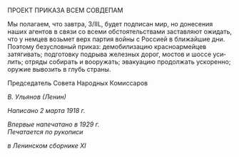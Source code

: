 ПРОЕКТ ПРИКАЗА ВСЕМ СОВДЕПАМ

Мы полагаем, что завтра, 3/IIL, будет подписан мир, но донесения наших агентов в связи со всеми обстоятельствами заставляют ожидать, что у немцев возьмет верх пар­тия войны с Россией в ближайшие дни. Поэтому безусловный приказ: демобилизацию красноармейцев затягивать; подготовку подрыва железных дорог, мостов и шоссе уси­лить; отряды собирать и вооружать; эвакуацию продолжать ускоренно; оружие выво­зить в глубь страны.

Председатель Совета Народных Комиссаров

_В. Ульянов (Ленин)_

_Написано 2 марта 1918 г._

_Впервые напечатано в 1929 г.                                                             Печатается по рукописи_

_в Ленинском сборнике_ _XI_